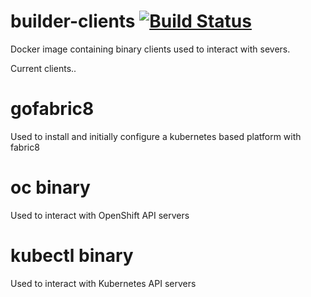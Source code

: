 # builder-clients [![Build Status](https://jenkins.cd.test.fabric8.io/buildStatus/icon?job=fabric8io-images/builder-clients/master)](https://jenkins.cd.test.fabric8.io/job/fabric8io-images/job/builder-clients/job/master/)

Docker image containing binary clients used to interact with severs.

Current clients..

# gofabric8
Used to install and initially configure a kubernetes based platform with fabric8

# oc binary
Used to interact with OpenShift API servers

# kubectl binary
Used to interact with Kubernetes API servers
